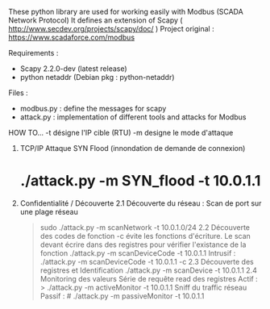 
These python library are used for working easily with Modbus (SCADA Network Protocol)
It defines an extension of Scapy ( http://www.secdev.org/projects/scapy/doc/ )
Project original : https://www.scadaforce.com/modbus

Requirements :
* Scapy 2.2.0-dev (latest release)
* python netaddr (Debian pkg : python-netaddr)

Files :
* modbus.py : define the messages for scapy
* attack.py : implementation of different tools and attacks for Modbus


HOW TO...
-t désigne l'IP cible (RTU)
-m designe le mode d'attaque


1. TCP/IP
   Attaque SYN Flood (innondation de demande de connexion)
   # ./attack.py -m SYN_flood -t 10.0.1.1
2. Confidentialité / Découverte
   2.1 Découverte du réseau :
      Scan de port sur une plage réseau
      > sudo ./attack.py -m scanNetwork -t 10.0.1.0/24
   2.2 Découverte des codes de fonction
      -c évite les fonctions d'écriture. Le scan devant écrire dans des registres pour vérifier l'existance de la fonction
      > ./attack.py -m scanDeviceCode -t 10.0.1.1
      Intrusif : ./attack.py -m scanDeviceCode -t 10.0.1.1 -c
   2.3 Découverte des registres et Identification
      > ./attack.py -m scanDevice -t 10.0.1.1
   2.4 Monitoring des valeurs
      Série de requête read des registres
      Actif : > ./attack.py -m activeMonitor -t 10.0.1.1
      Sniff du traffic réseau
      Passif : # ./attack.py -m passiveMonitor -t 10.0.1.1

